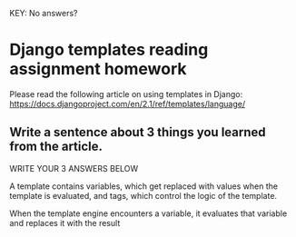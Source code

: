 KEY: No answers? 

# Django templates reading assignment homework

Please read the following article on using templates in Django: https://docs.djangoproject.com/en/2.1/ref/templates/language/

## Write a sentence about 3 things you learned from the article. 

WRITE YOUR 3 ANSWERS BELOW




A template contains variables, which get replaced with values when the template is evaluated, and tags, which control the logic of the template.


When the template engine encounters a variable, it evaluates that variable and replaces it with the result
